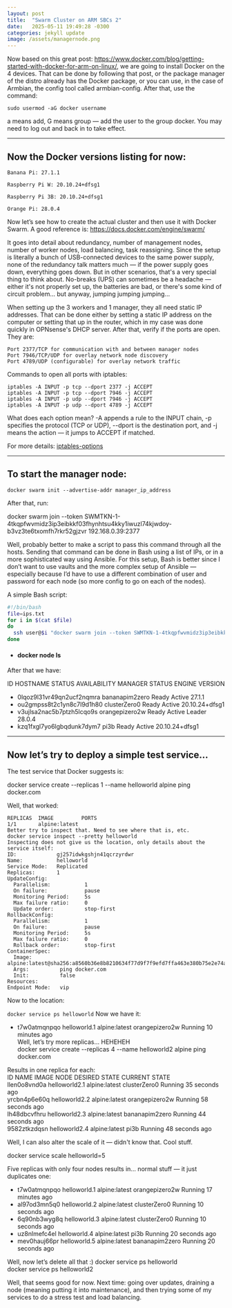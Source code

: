 ```yaml
---
layout: post
title:  "Swarm Cluster on ARM SBCs 2"
date:   2025-05-11 19:49:28 -0300
categories: jekyll update
image: /assets/managernode.png
---
```



Now based on this great post: https://www.docker.com/blog/getting-started-with-docker-for-arm-on-linux/, we are going to install Docker on the 4 devices. That can be done by following that post, or the package manager of the distro already has the Docker package, or you can use, in the case of Armbian, the config tool called armbian-config. After that, use the command:

```sudo usermod -aG docker username```

a means add, G means group — add the user to the group docker. You may need to log out and back in to take effect.

---
## Now the Docker versions listing for now:

    Banana Pi: 27.1.1

    Raspberry Pi W: 20.10.24+dfsg1

    Raspberry Pi 3B: 20.10.24+dfsg1

    Orange Pi: 28.0.4

Now let’s see how to create the actual cluster and then use it with Docker Swarm. A good reference is: https://docs.docker.com/engine/swarm/

It goes into detail about redundancy, number of management nodes, number of worker nodes, load balancing, task reassigning. Since the setup is literally a bunch of USB-connected devices to the same power supply, none of the redundancy talk matters much — if the power supply goes down, everything goes down. But in other scenarios, that's a very special thing to think about. No-breaks (UPS) can sometimes be a headache — either it's not properly set up, the batteries are bad, or there's some kind of circuit problem… but anyway, jumping jumping jumping…

When setting up the 3 workers and 1 manager, they all need static IP addresses. That can be done either by setting a static IP address on the computer or setting that up in the router, which in my case was done quickly in OPNsense's DHCP server. After that, verify if the ports are open. They are:

    Port 2377/TCP for communication with and between manager nodes  
    Port 7946/TCP/UDP for overlay network node discovery  
    Port 4789/UDP (configurable) for overlay network traffic  

Commands to open all ports with iptables:
```
iptables -A INPUT -p tcp --dport 2377 -j ACCEPT
iptables -A INPUT -p tcp --dport 7946 -j ACCEPT
iptables -A INPUT -p udp --dport 7946 -j ACCEPT
iptables -A INPUT -p udp --dport 4789 -j ACCEPT
```
What does each option mean?
-A appends a rule to the INPUT chain, -p specifies the protocol (TCP or UDP), --dport is the destination port, and -j means the action — it jumps to ACCEPT if matched.

For more details: [iptables-options](https://www.linux.co.cr/distributions/review/2002/red-hat-8.0/rhl-rg/s1-iptables-options.html)

---

## To start the manager node:

```docker swarm init --advertise-addr manager_ip_address```

After that, run:

docker swarm join --token SWMTKN-1-4tkqpfwvmidz3ip3eibkkf03fhynhtsu4kky1iwuzl74kjwdoy-b3vz3te6txomfh7rkr52gjzvr 192.168.0.39:2377

Well, probably better to make a script to pass this command through all the hosts. Sending that command can be done in Bash using a list of IPs, or in a more sophisticated way using Ansible. For this setup, Bash is better since I don’t want to use vaults and the more complex setup of Ansible — especially because I’d have to use a different combination of user and password for each node (so more config to go on each of the nodes).

A simple Bash script:

```bash
#!/bin/bash
file=ips.txt
for i in $(cat $file)
do
  ssh user@$i "docker swarm join --token SWMTKN-1-4tkqpfwvmidz3ip3eibkkf03fhynhtsu4kky1iwuzl74kjwdoy-b3vz3te6txomfh7rkr52gjzvr 192.168.0.39:2377"
done
```

- #### docker node ls


After that we have:

ID                          HOSTNAME        STATUS   AVAILABILITY  MANAGER STATUS  ENGINE VERSION
- 0lqoz9l31vr49qn2ucf2nqmra   bananapim2zero  Ready    Active                      27.1.1  
- ou2gmpss8t2c1yn8c7l9d1h80   clusterZero0    Ready    Active                      20.10.24+dfsg1  
- v3ujlsa2nac5b7ptzh5lcqo9s   orangepizero2w  Ready    Active       Leader         28.0.4  
- kzq1fxgl7yo6lgbqdunk7dym7   pi3b            Ready    Active                      20.10.24+dfsg1  

---

## Now let’s try to deploy a simple test service…  
The test service that Docker suggests is:  

docker service create --replicas 1 --name helloworld alpine ping docker.com

Well, that worked:
```
REPLICAS  IMAGE         PORTS  
1/1       alpine:latest  
Better try to inspect that. Need to see where that is, etc.  
docker service inspect --pretty helloworld  
Inspecting does not give us the location, only details about the service itself:  
ID:             gj257idwkgshjn41qcrzyrdwr  
Name:           helloworld  
Service Mode:   Replicated  
Replicas:       1  
UpdateConfig:  
  Parallelism:           1  
  On failure:            pause  
  Monitoring Period:     5s  
  Max failure ratio:     0  
  Update order:          stop-first  
RollbackConfig:  
  Parallelism:           1  
  On failure:            pause  
  Monitoring Period:     5s  
  Max failure ratio:     0  
  Rollback order:        stop-first  
ContainerSpec:  
  Image:         alpine:latest@sha256:a8560b36e8b8210634f77d9f7f9efd7ffa463e380b75e2e74aff4511df3ef88c  
  Args:          ping docker.com  
  Init:          false  
Resources:  
Endpoint Mode:   vip  

```
Now to the location:

```docker service ps helloworld```
Now we have it:  
- t7w0atmqnpqo  helloworld.1  alpine:latest  orangepizero2w  Running  10 minutes ago  
Well, let’s try more replicas… HEHEHEH  
docker service create --replicas 4 --name helloworld2 alpine ping docker.com  

Results in one replica for each:  
ID            NAME              IMAGE          NODE             DESIRED STATE  CURRENT STATE  
llen0o8vnd0a  helloworld2.1     alpine:latest  clusterZero0     Running        35 seconds ago  
yrcbn4p6e60q  helloworld2.2     alpine:latest  orangepizero2w   Running        58 seconds ago  
lh48dbcvfhru  helloworld2.3     alpine:latest  bananapim2zero   Running        44 seconds ago  
9582ztkzdqsn  helloworld2.4     alpine:latest  pi3b             Running        48 seconds ago  

Well, I can also alter the scale of it — didn't know that. Cool stuff.

docker service scale helloworld=5

Five replicas with only four nodes results in… normal stuff — it just duplicates one:

- t7w0atmqnpqo  helloworld.1  alpine:latest  orangepizero2w  Running  17 minutes ago  
- al97od3mn5q0  helloworld.2  alpine:latest  clusterZero0    Running  10 seconds ago  
- 6q90nb3wyg8q  helloworld.3  alpine:latest  clusterZero0    Running  10 seconds ago  
- uz8nlmefc4el  helloworld.4  alpine:latest  pi3b            Running  20 seconds ago  
- mev0hauj66pr  helloworld.5  alpine:latest  bananapim2zero  Running  20 seconds ago  

Well, now let’s delete all that :)
docker service ps helloworld  
docker service ps helloworld2  

Well, that seems good for now. Next time: going over updates, draining a node (meaning putting it into maintenance), and then trying some of my services to do a stress test and load balancing.
